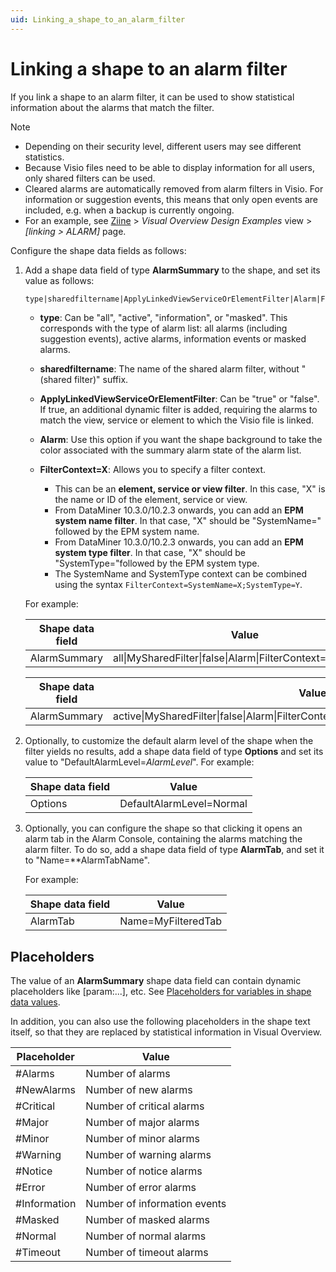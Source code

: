 ```yaml
---
uid: Linking_a_shape_to_an_alarm_filter
---
```


# Linking a shape to an alarm filter

If you link a shape to an alarm filter, it can be used to show statistical information about the alarms that match the filter.

> [!NOTE]
>
> - Depending on their security level, different users may see different statistics.
> - Because Visio files need to be able to display information for all users, only shared filters can be used.
> - Cleared alarms are automatically removed from alarm filters in Visio. For information or suggestion events, this means that only open events are included, e.g. when a backup is currently ongoing.
> - For an example, see [Ziine](xref:ZiineDemoSystem) > *Visual Overview Design Examples* view > *[linking > ALARM]* page.

Configure the shape data fields as follows:

1. Add a shape data field of type **AlarmSummary** to the shape, and set its value as follows:

   ```txt
   type|sharedfiltername|ApplyLinkedViewServiceOrElementFilter|Alarm|FilterContext=X
   ```

   - **type**: Can be "all", "active", "information", or "masked". This corresponds with the type of alarm list: all alarms (including suggestion events), active alarms, information events or masked alarms.

   - **sharedfiltername**: The name of the shared alarm filter, without "(shared filter)" suffix.

   - **ApplyLinkedViewServiceOrElementFilter**: Can be "true" or "false". If true, an additional dynamic filter is added, requiring the alarms to match the view, service or element to which the Visio file is linked.

   - **Alarm**: Use this option if you want the shape background to take the color associated with the summary alarm state of the alarm list.

   - **FilterContext=X**: Allows you to specify a filter context.

     - This can be an **element, service or view filter**. In this case, "X" is the name or ID of the element, service or view.
     - From DataMiner 10.3.0/10.2.3 onwards, you can add an **EPM system name filter**. In that case, "X" should be "SystemName=" followed by the EPM system name.
     - From DataMiner 10.3.0/10.2.3 onwards, you can add an **EPM system type filter**. In that case, "X" should be "SystemType="followed by the EPM system type.
     - The SystemName and SystemType context can be combined using the syntax `FilterContext=SystemName=X;SystemType=Y`.

   For example:

   | Shape data field | Value                                                      |
   | ---------------- | ---------------------------------------------------------- |
   | AlarmSummary     | all\|MySharedFilter\|false\|Alarm\|FilterContext=MyService |

   | Shape data field | Value                                                                          |
   | ---------------- | ------------------------------------------------------------------------------ |
   | AlarmSummary     | active\|MySharedFilter\|false\|Alarm\|FilterContext=SystemName=MyEPMSystemName |

1. Optionally, to customize the default alarm level of the shape when the filter yields no results, add a shape data field of type **Options** and set its value to "DefaultAlarmLevel=*AlarmLevel*". For example:

   | Shape data field | Value                    |
   | ---------------- | ------------------------ |
   | Options          | DefaultAlarmLevel=Normal |

1. Optionally, you can configure the shape so that clicking it opens an alarm tab in the Alarm Console, containing the alarms matching the alarm filter. To do so, add a shape data field of type **AlarmTab**, and set it to "Name=\*\*AlarmTabName".

   For example:

   | Shape data field | Value              |
   | ---------------- | ------------------ |
   | AlarmTab         | Name=MyFilteredTab |

## Placeholders

The value of an **AlarmSummary** shape data field can contain dynamic placeholders like \[param:...\], etc. See [Placeholders for variables in shape data values](xref:Placeholders_for_variables_in_shape_data_values).

In addition, you can also use the following placeholders in the shape text itself, so that they are replaced by statistical information in Visual Overview.

| Placeholder  | Value                        |
| ------------ | ---------------------------- |
| #Alarms      | Number of alarms             |
| #NewAlarms   | Number of new alarms         |
| #Critical    | Number of critical alarms    |
| #Major       | Number of major alarms       |
| #Minor       | Number of minor alarms       |
| #Warning     | Number of warning alarms     |
| #Notice      | Number of notice alarms      |
| #Error       | Number of error alarms       |
| #Information | Number of information events |
| #Masked      | Number of masked alarms      |
| #Normal      | Number of normal alarms      |
| #Timeout     | Number of timeout alarms     |
